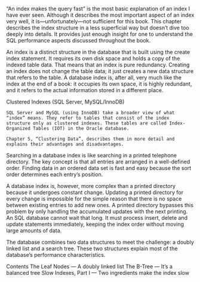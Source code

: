 “An index makes the query fast” is the most basic explanation of an index I have ever seen. Although it describes the most important aspect of an index very well, it is—unfortunately—not sufficient for this book. This chapter describes the index structure in a less superficial way but doesn’t dive too deeply into details. It provides just enough insight for one to understand the SQL performance aspects discussed throughout the book.

An index is a distinct structure in the database that is built using the create index statement. It requires its own disk space and holds a copy of the indexed table data. That means that an index is pure redundancy. Creating an index does not change the table data; it just creates a new data structure that refers to the table. A database index is, after all, very much like the index at the end of a book: it occupies its own space, it is highly redundant, and it refers to the actual information stored in a different place.

Clustered Indexes (SQL Server, MySQL/InnoDB)
```
SQL Server and MySQL (using InnoDB) take a broader view of what “index” means. They refer to tables that consist of the index structure only as clustered indexes. These tables are called Index-Organized Tables (IOT) in the Oracle database.

Chapter 5, “Clustering Data”, describes them in more detail and explains their advantages and disadvantages.
```

Searching in a database index is like searching in a printed telephone directory. The key concept is that all entries are arranged in a well-defined order. Finding data in an ordered data set is fast and easy because the sort order determines each entry’s position.


A database index is, however, more complex than a printed directory because it undergoes constant change. Updating a printed directory for every change is impossible for the simple reason that there is no space between existing entries to add new ones. A printed directory bypasses this problem by only handling the accumulated updates with the next printing. An SQL database cannot wait that long. It must process insert, delete and update statements immediately, keeping the index order without moving large amounts of data.

The database combines two data structures to meet the challenge: a doubly linked list and a search tree. These two structures explain most of the database’s performance characteristics.

Contents
The Leaf Nodes — A doubly linked list
The B-Tree — It’s a balanced tree
Slow Indexes, Part I — Two ingredients make the index slow
